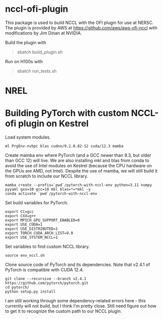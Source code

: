 # nccl-ofi-plugin

This package is used to build NCCL with the OFI plugin for use at NERSC.
The plugin is provided by AWS at https://github.com/aws/aws-ofi-nccl
with modifications by Jim Dinan at NVIDIA.

Build the plugin with
  > sbatch build_plugin.sh

Run on H100s with
  > sbatch run_tests.sh

# NREL

# Building PyTorch with custom NCCL-ofi plugin on Kestrel

Load system modules.
```
ml PrgEnv-nvhpc blas cudnn/9.2.0.82-12 cuda/12.3 mamba
```

Create mamba env where PyTorch (and a GCC newer than 9.3, but older than GCC 12) will live. We are also installing mkl and blas from conda to avoid the use of Intel modules on Kestrel (because the CPU hardware on the GPUs are AMD, not Intel). Despite the use of mamba, we will still build it from scratch to include our NCCL library. 
```
mamba create --prefix=`pwd`/pytorch-with-nccl-env python=3.11 numpy pyyaml gxx=10 gcc=10 mkl blas=*=*mkl -y
conda activate `pwd`/pytorch-with-nccl-env 
```

Set build variables for PyTorch.
```
export CC=gcc
export CXX=g++
export MPICH_GPU_SUPPORT_ENABLED=0
export USE_CUDA=1
export USE_DISTRIBUTED=1
export TORCH_CUDA_ARCH_LIST=9.0
export USE_SYSTEM_NCCL=1
```

Set variables to find custom NCCL library.
```
source env_nccl.sh 
```

Clone source code of PyTorch and its dependencies. Note that v2.4.1 of PyTorch is compatible with CUDA 12.4.
```
git clone --recursive --branch v2.4.1 https://github.com/pytorch/pytorch.git
cd pytorch/
python setup.py install
```

I am still working through some dependency-related errors here - this currently will not build, but I think I'm pretty close. Still need figure out how to get it to recognize the custom path to our NCCL plugin. 
